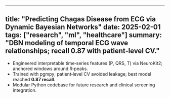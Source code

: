 
---
title: "Predicting Chagas Disease from ECG via Dynamic Bayesian Networks"
date: 2025-02-01
tags: ["research", "ml", "healthcare"]
summary: "DBN modeling of temporal ECG wave relationships; recall 0.87 with patient‑level CV."
---

- Engineered interpretable time‑series features (P, QRS, T) via NeuroKit2; anchored windows around R‑peaks.
- Trained with pgmpy; patient‑level CV avoided leakage; best model reached **0.87 recall**.
- Modular Python codebase for future research and clinical screening integration.
